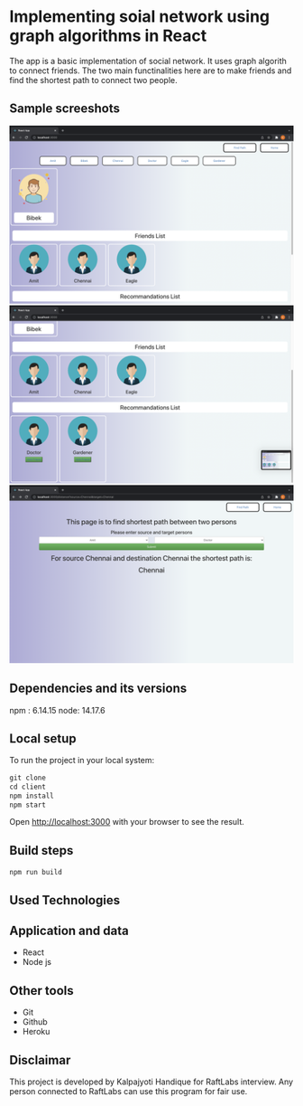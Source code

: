 # Implementing soial network using graph algorithms in React

The app is a basic implementation of social network. It uses graph algorith to connect friends. The two main functinalities here are to make friends and find the shortest path to connect two people.

## Sample screeshots

![Alt text](/assets/Screenshot%202021-11-22%20at%2011.41.31%20AM.png?raw=true "Home1")
![Alt text](/assets/Screenshot%202021-11-22%20at%2011.41.34%20AM.png?raw=true "Home2")
![Alt text](/assets/Screenshot%202021-11-22%20at%2011.41.21%20AM.png?raw=true "Path")






## Dependencies and its versions
npm : 6.14.15
node: 14.17.6


## Local setup

To run the project in your local system:

```
git clone 
cd client
npm install 
npm start
```
Open [http://localhost:3000](http://localhost:3000) with your browser to see the result.

## Build steps 

```
npm run build
```

## Used Technologies

## Application and data

* React
* Node js

## Other tools

* Git
* Github
* Heroku



## Disclaimar

This project is developed by Kalpajyoti Handique for RaftLabs interview. Any person connected to RaftLabs can use this program for fair use.
